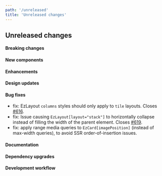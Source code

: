 ```yaml
---
path: '/unreleased'
title: 'Unreleased changes'
---
```


## Unreleased changes

#### Breaking changes

#### New components

#### Enhancements

#### Design updates

#### Bug fixes

- fix: EzLayout `columns` styles should only apply to `tile` layouts. Closes [#616](https://github.com/ezcater/recipe/issues/616).
- fix: Issue causing `EzLayout[layout="stack"]` to horizontally collapse instead of filling the width of the parent element. Closes [#619](https://github.com/ezcater/recipe/issues/619).
- fix: apply range media queries to `EzCard[imagePosition]` (instead of max-width queries), to avoid SSR order-of-insertion issues.

#### Documentation

#### Dependency upgrades

#### Development workflow
